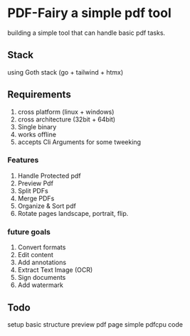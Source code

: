 # PDF-Fairy a simple pdf tool

building a simple tool that can handle basic pdf tasks.


## Stack 

using Goth stack (go + tailwind + htmx) 

## Requirements

1. cross platform  (linux + windows)
2. cross architecture (32bit + 64bit)
3. Single binary
4. works offline
5. accepts Cli Arguments for some tweeking

### Features

1. Handle Protected pdf 
2. Preview Pdf
3. Split PDFs
4. Merge PDFs
5. Organize & Sort pdf
6. Rotate pages landscape, portrait, flip.


### future goals

1. Convert formats
2. Edit content
3. Add annotations
4. Extract Text Image (OCR)
5. Sign documents
6. Add watermark

## Todo 

setup basic structure
preview pdf page
simple pdfcpu code



